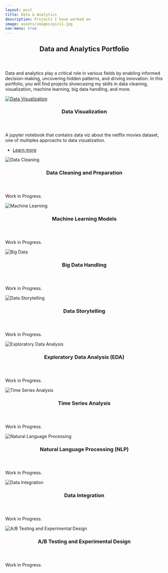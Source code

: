 ```yaml
---
layout: post
title: Data & Analytics
description: Projects I have worked on
image: assets/images/pic11.jpg
nav-menu: true
---
```


<!-- One -->
<section id="one">
    <div class="inner">
        <header class="major">
            <h2>Data and Analytics Portfolio</h2>
        </header>
        <p>Data and analytics play a critical role in various fields by enabling informed decision-making, uncovering hidden patterns, and driving innovation. In this portfolio, you will find projects showcasing my skills in data cleaning, visualization, machine learning, big data handling, and more.</p>
    </div>
</section>

<!-- Two -->
<section id="two" class="spotlights">
    <section>
        <a href="_notebooks/dataviz.html" class="image">
            <img src="{% link assets/images/pic11.jpg %}" alt="Data Visualization" data-position="top center" />
        </a>
        <div class="content">
            <div class="inner">
                <header class="major">
                    <h3>Data Visualization</h3>
                </header>
                <p>A jupyter notebook that contains data viz about the netflix movies dataset, one of multiples approachs to data visualization.</p>
                <ul class="actions">
                    <li><a href="data_visualization.html" class="button">Learn more</a></li>
                </ul>
            </div>
        </div>
    </section>
    <section>
        <a class="image">
            <img src="{% link assets/images/pic11.jpg %}" alt="Data Cleaning" data-position="center center" />
        </a>
        <div class="content">
            <div class="inner">
                <header class="major">
                    <h3>Data Cleaning and Preparation</h3>
                </header>
                <p>Work in Progress.</p>
            </div>
        </div>
    </section>
    <section>
        <a class="image">
            <img src="{% link assets/images/pic11.jpg %}" alt="Machine Learning" data-position="center center" />
        </a>
        <div class="content">
            <div class="inner">
                <header class="major">
                    <h3>Machine Learning Models</h3>
                </header>
                <p>Work in Progress.</p>
            </div>
        </div>
    </section>
    <section>
        <a class="image">
            <img src="{% link assets/images/pic11.jpg %}" alt="Big Data" data-position="center center" />
        </a>
        <div class="content">
            <div class="inner">
                <header class="major">
                    <h3>Big Data Handling</h3>
                </header>
                <p>Work in Progress.</p>
            </div>
        </div>
    </section>
    <section>
        <a class="image">
            <img src="{% link assets/images/pic11.jpg %}" alt="Data Storytelling" data-position="center center" />
        </a>
        <div class="content">
            <div class="inner">
                <header class="major">
                    <h3>Data Storytelling</h3>
                </header>
                <p>Work in Progress.</p>
            </div>
        </div>
    </section>
    <section>
        <a class="image">
            <img src="{% link assets/images/pic11.jpg %}" alt="Exploratory Data Analysis" data-position="center center" />
        </a>
        <div class="content">
            <div class="inner">
                <header class="major">
                    <h3>Exploratory Data Analysis (EDA)</h3>
                </header>
                <p>Work in Progress.</p>
            </div>
        </div>
    </section>
    <section>
        <a class="image">
            <img src="{% link assets/images/pic11.jpg %}" alt="Time Series Analysis" data-position="center center" />
        </a>
        <div class="content">
            <div class="inner">
                <header class="major">
                    <h3>Time Series Analysis</h3>
                </header>
                <p>Work in Progress.</p>
            </div>
        </div>
    </section>
    <section>
        <a class="image">
            <img src="{% link assets/images/pic11.jpg %}" alt="Natural Language Processing" data-position="center center" />
        </a>
        <div class="content">
            <div class="inner">
                <header class="major">
                    <h3>Natural Language Processing (NLP)</h3>
                </header>
                <p>Work in Progress.</p>
            </div>
        </div>
    </section>
    <section>
        <a class="image">
            <img src="{% link assets/images/pic11.jpg %}" alt="Data Integration" data-position="center center" />
        </a>
        <div class="content">
            <div class="inner">
                <header class="major">
                    <h3>Data Integration</h3>
                </header>
                <p>Work in Progress.</p>
            </div>
        </div>
    </section>
    <section>
        <a class="image">
            <img src="{% link assets/images/pic11.jpg %}" alt="A/B Testing and Experimental Design" data-position="center center" />
        </a>
        <div class="content">
            <div class="inner">
                <header class="major">
                    <h3>A/B Testing and Experimental Design</h3>
                </header>
                <p>Work in Progress.</p>
            </div>
        </div>
    </section>
</section>
